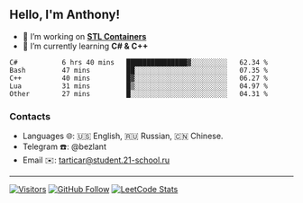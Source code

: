 ## Hello, I'm Anthony!
 
- 🔭 I’m working on **[STL Containers](https://github.com/bezlant/s21_stl_containers)**
- 🌱 I’m currently learning **C# & C++**

<!--START_SECTION:waka-->

```text
C#           6 hrs 40 mins   ███████████████▓░░░░░░░░░   62.34 %
Bash         47 mins         ██░░░░░░░░░░░░░░░░░░░░░░░   07.35 %
C++          40 mins         █▓░░░░░░░░░░░░░░░░░░░░░░░   06.27 %
Lua          31 mins         █▒░░░░░░░░░░░░░░░░░░░░░░░   04.97 %
Other        27 mins         █░░░░░░░░░░░░░░░░░░░░░░░░   04.31 %
```

<!--END_SECTION:waka-->
### Contacts
- Languages 🌐: 🇺🇸 English, 🇷🇺 Russian, 🇨🇳 Chinese.
- Telegram ☎️: @bezlant
- Email ✉️: tarticar@student.21-school.ru
---
[![Visitors](https://shields-io-visitor-counter.herokuapp.com/badge?page=bezlant.bezlant&label=visitors&logo=Codeforces&style=for-the-badge&labelColor=black&color=forestgreen)](https://www.youtube.com/watch?v=dQw4w9WgXcQ)
[![GitHub Follow](https://img.shields.io/github/followers/bezlant?label=follow&logo=github&style=for-the-badge&labelColor=black)](https://github.com/bezlant)
[![LeetCode Stats](https://img.shields.io/badge/dynamic/json?style=for-the-badge&labelColor=black&color=darkorange&label=Solved&query=solvedOverTotal&url=https%3A%2F%2Fleetcode-badge.vercel.app%2Fapi%2Fusers%2Fbezlant&logo=leetcode&logoColor=yellow)](https://leetcode.com/bezlant/)
